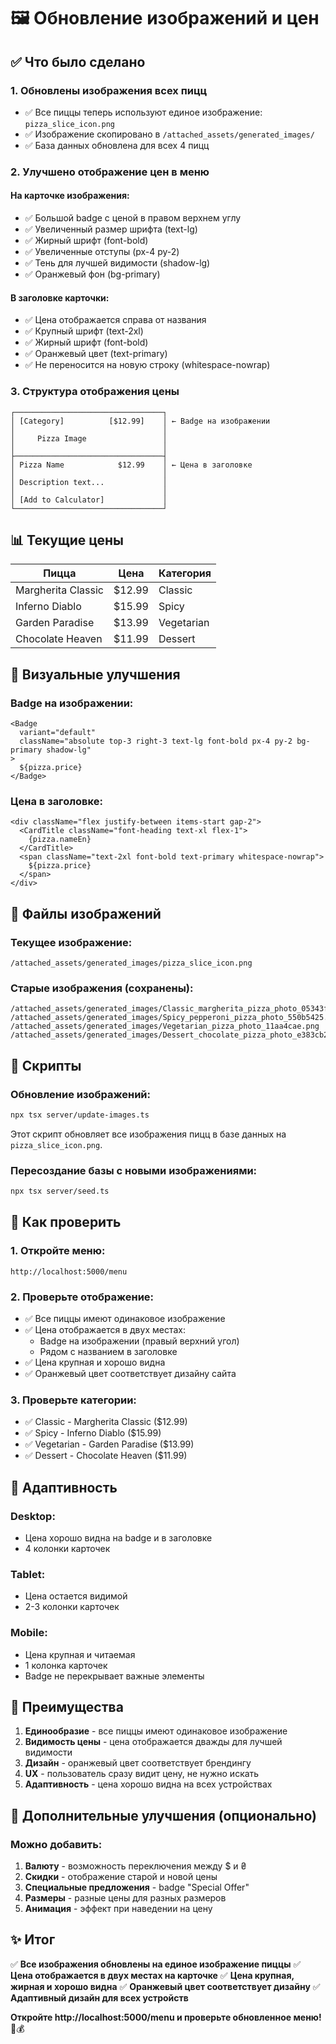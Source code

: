 # 🖼️ Обновление изображений и цен

## ✅ Что было сделано

### 1. **Обновлены изображения всех пицц**
- ✅ Все пиццы теперь используют единое изображение: `pizza_slice_icon.png`
- ✅ Изображение скопировано в `/attached_assets/generated_images/`
- ✅ База данных обновлена для всех 4 пицц

### 2. **Улучшено отображение цен в меню**

#### На карточке изображения:
- ✅ Большой badge с ценой в правом верхнем углу
- ✅ Увеличенный размер шрифта (text-lg)
- ✅ Жирный шрифт (font-bold)
- ✅ Увеличенные отступы (px-4 py-2)
- ✅ Тень для лучшей видимости (shadow-lg)
- ✅ Оранжевый фон (bg-primary)

#### В заголовке карточки:
- ✅ Цена отображается справа от названия
- ✅ Крупный шрифт (text-2xl)
- ✅ Жирный шрифт (font-bold)
- ✅ Оранжевый цвет (text-primary)
- ✅ Не переносится на новую строку (whitespace-nowrap)

### 3. **Структура отображения цены**

```
┌─────────────────────────────────┐
│ [Category]          [$12.99]    │ ← Badge на изображении
│                                 │
│     Pizza Image                 │
│                                 │
├─────────────────────────────────┤
│ Pizza Name            $12.99    │ ← Цена в заголовке
│                                 │
│ Description text...             │
│                                 │
│ [Add to Calculator]             │
└─────────────────────────────────┘
```

## 📊 Текущие цены

| Пицца | Цена | Категория |
|-------|------|-----------|
| Margherita Classic | $12.99 | Classic |
| Inferno Diablo | $15.99 | Spicy |
| Garden Paradise | $13.99 | Vegetarian |
| Chocolate Heaven | $11.99 | Dessert |

## 🎨 Визуальные улучшения

### Badge на изображении:
```tsx
<Badge 
  variant="default" 
  className="absolute top-3 right-3 text-lg font-bold px-4 py-2 bg-primary shadow-lg"
>
  ${pizza.price}
</Badge>
```

### Цена в заголовке:
```tsx
<div className="flex justify-between items-start gap-2">
  <CardTitle className="font-heading text-xl flex-1">
    {pizza.nameEn}
  </CardTitle>
  <span className="text-2xl font-bold text-primary whitespace-nowrap">
    ${pizza.price}
  </span>
</div>
```

## 📁 Файлы изображений

### Текущее изображение:
```
/attached_assets/generated_images/pizza_slice_icon.png
```

### Старые изображения (сохранены):
```
/attached_assets/generated_images/Classic_margherita_pizza_photo_05343f97.png
/attached_assets/generated_images/Spicy_pepperoni_pizza_photo_550b5425.png
/attached_assets/generated_images/Vegetarian_pizza_photo_11aa4cae.png
/attached_assets/generated_images/Dessert_chocolate_pizza_photo_e383cb23.png
```

## 🔧 Скрипты

### Обновление изображений:
```bash
npx tsx server/update-images.ts
```

Этот скрипт обновляет все изображения пицц в базе данных на `pizza_slice_icon.png`.

### Пересоздание базы с новыми изображениями:
```bash
npx tsx server/seed.ts
```

## 🚀 Как проверить

### 1. Откройте меню:
```
http://localhost:5000/menu
```

### 2. Проверьте отображение:
- ✅ Все пиццы имеют одинаковое изображение
- ✅ Цена отображается в двух местах:
  - Badge на изображении (правый верхний угол)
  - Рядом с названием в заголовке
- ✅ Цена крупная и хорошо видна
- ✅ Оранжевый цвет соответствует дизайну сайта

### 3. Проверьте категории:
- ✅ Classic - Margherita Classic ($12.99)
- ✅ Spicy - Inferno Diablo ($15.99)
- ✅ Vegetarian - Garden Paradise ($13.99)
- ✅ Dessert - Chocolate Heaven ($11.99)

## 📱 Адаптивность

### Desktop:
- Цена хорошо видна на badge и в заголовке
- 4 колонки карточек

### Tablet:
- Цена остается видимой
- 2-3 колонки карточек

### Mobile:
- Цена крупная и читаемая
- 1 колонка карточек
- Badge не перекрывает важные элементы

## 🎯 Преимущества

1. **Единообразие** - все пиццы имеют одинаковое изображение
2. **Видимость цены** - цена отображается дважды для лучшей видимости
3. **Дизайн** - оранжевый цвет соответствует брендингу
4. **UX** - пользователь сразу видит цену, не нужно искать
5. **Адаптивность** - цена хорошо видна на всех устройствах

## 📝 Дополнительные улучшения (опционально)

### Можно добавить:
1. **Валюту** - возможность переключения между $ и ₴
2. **Скидки** - отображение старой и новой цены
3. **Специальные предложения** - badge "Special Offer"
4. **Размеры** - разные цены для разных размеров
5. **Анимация** - эффект при наведении на цену

## ✨ Итог

✅ **Все изображения обновлены на единое изображение пиццы**
✅ **Цена отображается в двух местах на карточке**
✅ **Цена крупная, жирная и хорошо видна**
✅ **Оранжевый цвет соответствует дизайну**
✅ **Адаптивный дизайн для всех устройств**

**Откройте http://localhost:5000/menu и проверьте обновленное меню!** 🍕💰
